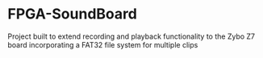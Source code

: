 # FPGA-SoundBoard
Project built to extend recording and playback functionality to the Zybo Z7 board incorporating a FAT32 file system for multiple clips

